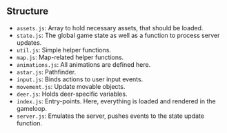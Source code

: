## Structure

* `assets.js`: Array to hold necessary assets, that should be loaded.
* `state.js`: The global game state as well as a function to process server updates.
* `util.js`: Simple helper functions.
* `map.js`: Map-related helper functions.
* `animations.js`: All animations are defined here.
* `astar.js`: Pathfinder.
* `input.js`: Binds actions to user input events.
* `movement.js`: Update movable objects.
* `deer.js`: Holds deer-specific variables.
* `index.js`: Entry-points. Here, everything is loaded and rendered in the gameloop.
* `server.js`: Emulates the server, pushes events to the state update function.
